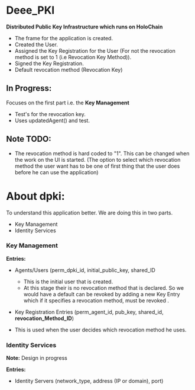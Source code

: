 # Deee_PKI
**Distributed Public Key Infrastructure which runs on HoloChain**
* The frame for the application is created.
* Created the User.
* Assigned the Key Registration for the User (For not the revocation method is set to 1 (i.e Revocation Key Method)).
* Signed the Key Registration.
* Default revocation method (Revocation Key)

## In Progress:
Focuses on the first part i.e. the **Key Management**
* Test's for the revocation key.
* Uses updatedAgent() and test.

## Note TODO:
* The revocation method is hard coded to "1". This can be changed when the work on the UI is started. (The option to select which revocation method the user want has to be one of first thing that the user does before he can use the application)

# About dpki:
To understand this application better. We are doing this in two parts.
* Key Management
* Identity Services

### Key Management

**Entries:**
* Agents/Users (perm_dpki_id, initial_public_key, shared_ID
  * This is the initial user that is created.
  * At this stage their is no revocation method that is declared. So we would have a default can be revoked by adding a new Key Entry which if it specifies a revocation method, must be revoked .

* Key Registration Entries (perm_agent_id, pub_key, shared_id, **revocation_Method_ID**)
 * This is used when the user decides which revocation method he uses.  

### Identity Services

**Note:** Design in progress

**Entries:**
* Identity Servers (network_type, address (IP or domain), port)
